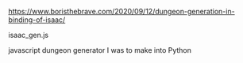 https://www.boristhebrave.com/2020/09/12/dungeon-generation-in-binding-of-isaac/

isaac_gen.js

javascript dungeon generator I was to make into Python
